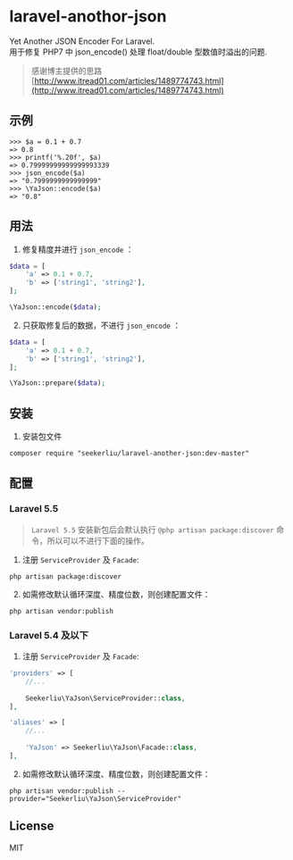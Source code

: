 # laravel-anothor-json

Yet Another JSON Encoder For Laravel.  
用于修复 PHP7 中 json_encode() 处理 float/double 型数值时溢出的问题.
> 感谢博主提供的思路 [http://www.itread01.com/articles/1489774743.html](http://www.itread01.com/articles/1489774743.html)


## 示例

  ```shell
  >>> $a = 0.1 + 0.7
  => 0.8
  >>> printf('%.20f', $a)
  => 0.79999999999999993339
  >>> json_encode($a)
  => "0.7999999999999999"
  >>> \YaJson::encode($a)
  => "0.8"
  ```

## 用法
1. 修复精度并进行 `json_encode` ：
  ```php
  $data = [
      'a' => 0.1 + 0.7,
      'b' => ['string1', 'string2'],
  ];
  
 \YaJson::encode($data);
  ```
  
2. 只获取修复后的数据，不进行 `json_encode` ：
  ```php
  $data = [
      'a' => 0.1 + 0.7,
      'b' => ['string1', 'string2'],
  ];
  
 \YaJson::prepare($data);
  ```
  
## 安装

1. 安装包文件

  ```shell
  composer require "seekerliu/laravel-another-json:dev-master"
  ```

## 配置

### Laravel 5.5

>  `Laravel 5.5` 安装新包后会默认执行 `@php artisan package:discover` 命令，所以可以不进行下面的操作。

1. 注册 `ServiceProvider` 及 `Facade`:

  ```shell
  php artisan package:discover
  ```

2. 如需修改默认循环深度、精度位数，则创建配置文件：
 
  ```shell
  php artisan vendor:publish
  ```
  
### Laravel 5.4 及以下
1. 注册 `ServiceProvider` 及 `Facade`:

  ```php
  'providers' => [
      //...
      
      Seekerliu\YaJson\ServiceProvider::class,
  ],
  
  'aliases' => [
      //...
      
      'YaJson' => Seekerliu\YaJson\Facade::class,
  ],
  ```
 

2. 如需修改默认循环深度、精度位数，则创建配置文件：

  ```shell
  php artisan vendor:publish --provider="Seekerliu\YaJson\ServiceProvider"
  ```
  

## License

MIT
